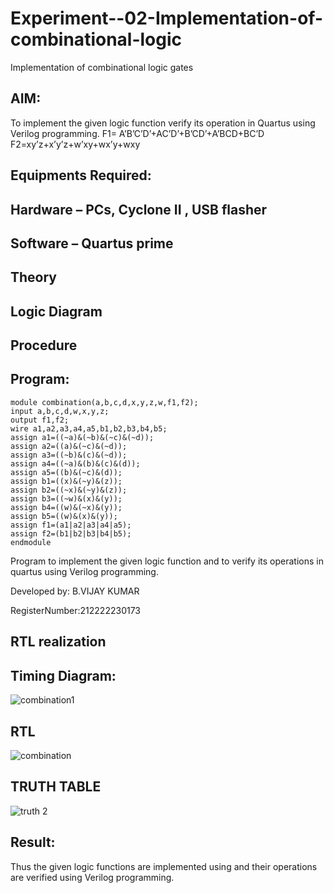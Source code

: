# Experiment--02-Implementation-of-combinational-logic
Implementation of combinational logic gates
 
## AIM:
To implement the given logic function verify its operation in Quartus using Verilog programming.
 F1= A’B’C’D’+AC’D’+B’CD’+A’BCD+BC’D
F2=xy’z+x’y’z+w’xy+wx’y+wxy
 
 
 
## Equipments Required:
## Hardware – PCs, Cyclone II , USB flasher
## Software – Quartus prime


## Theory
 

## Logic Diagram
## Procedure
## Program:
```
module combination(a,b,c,d,x,y,z,w,f1,f2);
input a,b,c,d,w,x,y,z;
output f1,f2;
wire a1,a2,a3,a4,a5,b1,b2,b3,b4,b5;
assign a1=((~a)&(~b)&(~c)&(~d));
assign a2=((a)&(~c)&(~d));
assign a3=((~b)&(c)&(~d));
assign a4=((~a)&(b)&(c)&(d));
assign a5=((b)&(~c)&(d));
assign b1=((x)&(~y)&(z));
assign b2=((~x)&(~y)&(z));
assign b3=((~w)&(x)&(y));
assign b4=((w)&(~x)&(y));
assign b5=((w)&(x)&(y));
assign f1=(a1|a2|a3|a4|a5);
assign f2=(b1|b2|b3|b4|b5);
endmodule
```

Program to implement the given logic function and to verify its operations in quartus using Verilog programming.

Developed by: B.VIJAY KUMAR


RegisterNumber:212222230173 

## RTL realization

## Timing Diagram:
![combination1](https://github.com/VIJAYKUMAR22007124/Experiment--02-Implementation-of-combinational-logic-/assets/119657657/82685b07-fbff-4be5-911d-ae37f88ba5a5)


## RTL
![combination](https://github.com/VIJAYKUMAR22007124/Experiment--02-Implementation-of-combinational-logic-/assets/119657657/dfe6d530-9812-42a1-9668-b3643028b616)

## TRUTH TABLE
![truth 2](https://github.com/VIJAYKUMAR22007124/Experiment--02-Implementation-of-combinational-logic-/assets/119657657/46ee67c5-9d21-4d71-80f1-04a9e048acb0)


## Result:
Thus the given logic functions are implemented using  and their operations are verified using Verilog programming.
